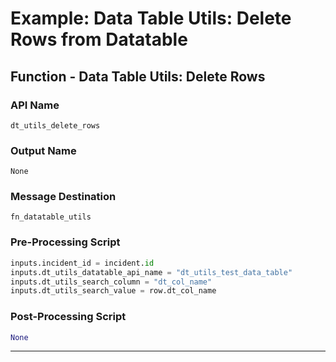 <!--
    DO NOT MANUALLY EDIT THIS FILE
    THIS FILE IS AUTOMATICALLY GENERATED WITH resilient-circuits codegen
-->

# Example: Data Table Utils: Delete Rows from Datatable

## Function - Data Table Utils: Delete Rows

### API Name
`dt_utils_delete_rows`

### Output Name
`None`

### Message Destination
`fn_datatable_utils`

### Pre-Processing Script
```python
inputs.incident_id = incident.id
inputs.dt_utils_datatable_api_name = "dt_utils_test_data_table"
inputs.dt_utils_search_column = "dt_col_name"
inputs.dt_utils_search_value = row.dt_col_name

```

### Post-Processing Script
```python
None
```

---

